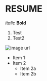 # RESUME

*italic*
**Bold**
1. Test
2. Test2

![image url](https://www.pexels.com/ko-kr/photo/2917382/)


* Item 1
* Item 2
  * Item 2a
  * Item 2b
